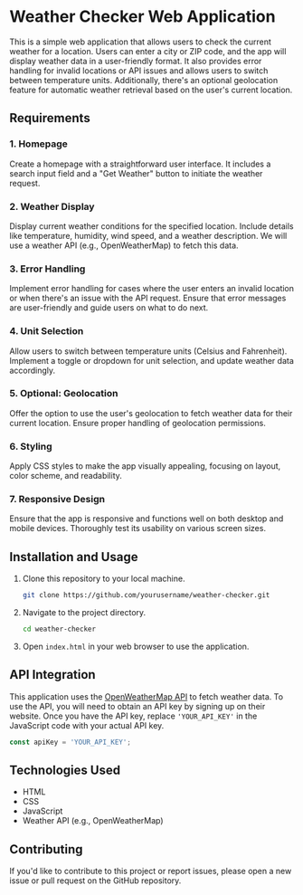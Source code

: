 # Weather Checker Web Application

This is a simple web application that allows users to check the current weather for a location. Users can enter a city or ZIP code, and the app will display weather data in a user-friendly format. It also provides error handling for invalid locations or API issues and allows users to switch between temperature units. Additionally, there's an optional geolocation feature for automatic weather retrieval based on the user's current location.

## Requirements

### 1. Homepage

Create a homepage with a straightforward user interface. It includes a search input field and a "Get Weather" button to initiate the weather request.

### 2. Weather Display

Display current weather conditions for the specified location. Include details like temperature, humidity, wind speed, and a weather description. We will use a weather API (e.g., OpenWeatherMap) to fetch this data.

### 3. Error Handling

Implement error handling for cases where the user enters an invalid location or when there's an issue with the API request. Ensure that error messages are user-friendly and guide users on what to do next.

### 4. Unit Selection

Allow users to switch between temperature units (Celsius and Fahrenheit). Implement a toggle or dropdown for unit selection, and update weather data accordingly.

### 5. Optional: Geolocation

Offer the option to use the user's geolocation to fetch weather data for their current location. Ensure proper handling of geolocation permissions.

### 6. Styling

Apply CSS styles to make the app visually appealing, focusing on layout, color scheme, and readability.

### 7. Responsive Design

Ensure that the app is responsive and functions well on both desktop and mobile devices. Thoroughly test its usability on various screen sizes.

## Installation and Usage

1. Clone this repository to your local machine.

   ```bash
   git clone https://github.com/yourusername/weather-checker.git
   ```

2. Navigate to the project directory.

   ```bash
   cd weather-checker
   ```

3. Open `index.html` in your web browser to use the application.

## API Integration

This application uses the [OpenWeatherMap API](https://openweathermap.org/api) to fetch weather data. To use the API, you will need to obtain an API key by signing up on their website. Once you have the API key, replace `'YOUR_API_KEY'` in the JavaScript code with your actual API key.

```javascript
const apiKey = 'YOUR_API_KEY';
```

## Technologies Used

- HTML
- CSS
- JavaScript
- Weather API (e.g., OpenWeatherMap)

## Contributing

If you'd like to contribute to this project or report issues, please open a new issue or pull request on the GitHub repository.
